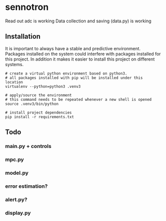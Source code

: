 # sennotron

Read out adc is working
Data collection and saving (data.py) is working

## Installation

It is important to always have a stable and predictive environment. Packages installed on the system
could interfere with packages installed for this project. In addition it makes it easier to install this project
on different systems.

    # create a virtual python environment based on python3.
    # all packages installed with pip will be installed under this location
    virtualenv --python=python3 .venv3

    # apply/source the environment
    # this command needs to be repeated whenever a new shell is opened
    source .venv3/bin/python

    # install project dependencies
    pip install -r requirements.txt

## Todo

### main.py + controls
### mpc.py
### model.py
### error estimation?
### alert.py?
### display.py


